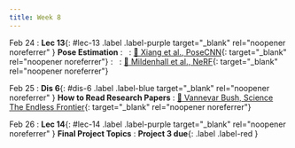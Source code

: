 ```yaml
---
title: Week 8
---
```




Feb 24
: **Lec 13**{: #lec-13 .label .label-purple target="_blank" rel="noopener noreferrer" } **Pose Estimation**
: &nbsp;
  : [📖 Xiang et al., PoseCNN](https://arxiv.org/abs/1711.00199){: target="_blank" rel="noopener noreferrer"}
: &nbsp;
  : [📖 Mildenhall et al., NeRF](https://arxiv.org/abs/2003.08934){: target="_blank" rel="noopener noreferrer"}


Feb 25
: **Dis 6**{: #dis-6 .label .label-blue target="_blank" rel="noopener noreferrer" } **How to Read Research Papers**
  : [📖 Vannevar Bush, Science The Endless Frontier](https://www.nsf.gov/od/lpa/nsf50/vbush1945.htm){: target="_blank" rel="noopener noreferrer"}



Feb 26
: **Lec 14**{: #lec-14 .label .label-purple target="_blank" rel="noopener noreferrer" } **Final Project Topics**
: **Project 3 due**{: .label .label-red } 





